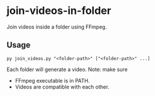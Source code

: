 # join-videos-in-folder
Join videos inside a folder using FFmpeg.

## Usage
```
py join_videos.py "<folder-path>" ["<folder-path>" ...]
```

Each folder will generate a video.
Note: make sure 
* FFmpeg executable is in PATH.
* Videos are compatible with each other.
